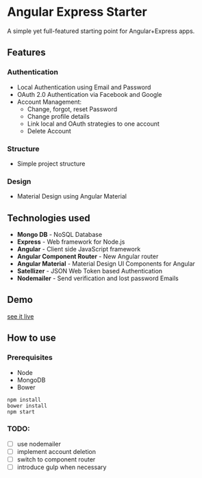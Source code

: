 # Angular Express Starter

A simple yet full-featured starting point for Angular+Express apps.

## Features

### Authentication 
* Local Authentication using Email and Password
* OAuth 2.0 Authentication via Facebook and Google
* Account Management:
    * Change, forgot, reset Password
    * Change profile details
    * Link local and OAuth strategies to one account
    * Delete Account

### Structure
* Simple project structure

### Design
* Material Design using Angular Material

## Technologies used
* **Mongo DB** - NoSQL Database
* **Express** - Web framework for Node.js
* **Angular** - Client side JavaScript framework
* **Angular Component Router** - New Angular router 
* **Angular Material** - Material Design UI Components for Angular
* **Satellizer** - JSON Web Token based Authentication
* **Nodemailer** - Send verification and lost password Emails

## Demo
[see it live](https://nodejs-dotch.rhcloud.com/#/)

## How to use

### Prerequisites
* Node
* MongoDB
* Bower

```
npm install
bower install
npm start
```

### TODO:
* [ ] use nodemailer
* [ ] implement account deletion
* [ ] switch to component router
* [ ] introduce gulp when necessary